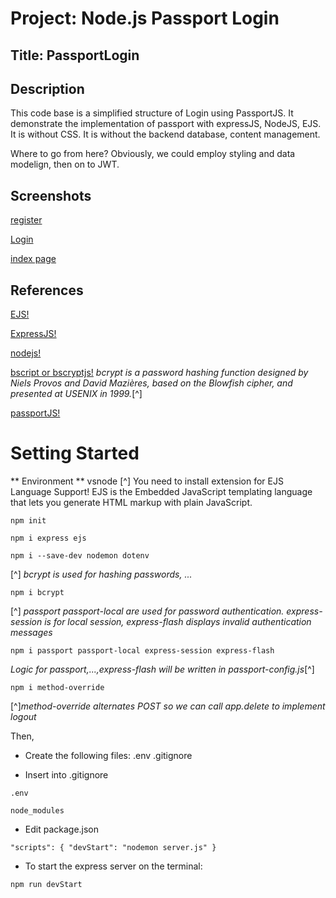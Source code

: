# Project: Node.js Passport Login 

## Title: PassportLogin

## Description

This code base is a simplified structure of Login using PassportJS.  It demonstrate the implementation of passport with expressJS, NodeJS, EJS.  It is without CSS.  It is without the backend database, content management.  

Where to go from here?  Obviously, we could employ styling and data modelign, then on to JWT.

## Screenshots

[register](https://github.com/hurricanemark/NodeJS-Passport-Login/blob/master/assets/img/register.PNG)

[Login](https://github.com/hurricanemark/NodeJS-Passport-Login/blob/master/assets/img/login.PNG)

[index page](https://github.com/hurricanemark/NodeJS-Passport-Login/blob/master/assets/img/indexpage.PNG)

## References

[EJS!](https://ejs.co/#about)

[ExpressJS!](https://expressjs.com/)

[nodejs!](https://nodejs.org/en/)

[bscript or bscryptjs!](https://passwordhashing.com/BCrypt)
*bcrypt is a password hashing function designed by Niels Provos and David Mazières, based on the Blowfish cipher, and presented at USENIX in 1999.*[^]

[passportJS!](http://www.passportjs.org/packages/passport-local/)


# Setting Started

** Environment ** vsnode
[^] You need to  install extension for 
EJS Language Support!  EJS is the Embedded JavaScript templating language that lets you generate HTML markup with plain JavaScript.

`npm init`

`npm i express ejs`

`npm i --save-dev nodemon dotenv`

[^] *bcrypt is used for hashing passwords, ...*

`npm i bcrypt`  

[^] *passport passport-local are used for password authentication.  express-session is for local session, express-flash displays invalid authentication messages*


`npm i passport passport-local express-session express-flash`

*Logic for passport,...,express-flash will be written in passport-config.js*[^]


`npm i method-override`

[^]*method-override alternates POST so we can call app.delete to implement logout*

Then,

- Create the following files:  .env .gitignore

- Insert into .gitignore

```
.env

node_modules
```


- Edit package.json

`"scripts": { "devStart": "nodemon server.js" }`

- To start the express server on the terminal:

`npm run devStart`


